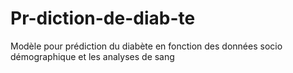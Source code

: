 # Pr-diction-de-diab-te
Modèle pour prédiction du diabète en fonction des données socio démographique et les analyses de sang
